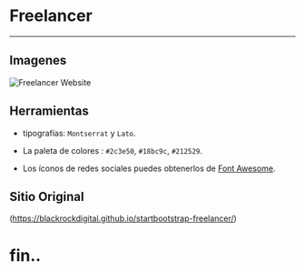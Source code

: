# Freelancer

***

## Imagenes


![Freelancer Website](docs/fullpage.png)

## Herramientas

* tipografías: `Montserrat` y `Lato`.

* La paleta de colores : `#2c3e50`, `#18bc9c`,
  `#212529`.

* Los íconos de redes sociales puedes obtenerlos de [Font Awesome](http://fontawesome.io/).

## Sitio Original

(https://blackrockdigital.github.io/startbootstrap-freelancer/)

# fin..
